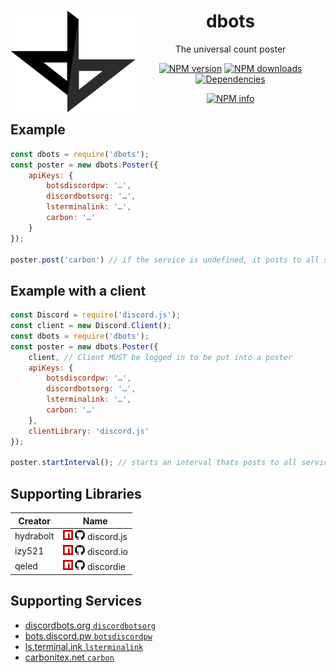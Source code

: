 <div align="center">
  <p>
    <img src="static/logo.png" alt="dbots logo" width="200" align="left" />
  </p>
  <h1>dbots</h1>
  <p>The universal count poster</p>
  <p>
    <a href="https://www.npmjs.com/package/dbots"><img src="https://img.shields.io/npm/v/dbots.svg?maxAge=3600" alt="NPM version" /></a>
    <a href="https://www.npmjs.com/package/dbots"><img src="https://img.shields.io/npm/dt/dbots.svg?maxAge=3600" alt="NPM downloads" /></a>
    <a href="https://david-dm.org/snazzah/dbots.js"><img src="https://img.shields.io/david/snazzah/dbots.js.svg?maxAge=3600" alt="Dependencies" /></a>
  </p>
  <p>
    <a href="https://nodei.co/npm/dbots/"><img src="https://nodei.co/npm/dbots.png" alt="NPM info" /></a>
  </p>
</div>

## Example
```js
const dbots = require('dbots');
const poster = new dbots.Poster({
    apiKeys: {
        botsdiscordpw: '…',
        discordbotsorg: '…',
        lsterminalink: '…',
        carbon: '…'
    }
});

poster.post('carbon') // if the service is undefined, it posts to all services provided with a key
```

## Example with a client
```js
const Discord = require('discord.js');
const client = new Discord.Client();
const dbots = require('dbots');
const poster = new dbots.Poster({
    client, // Client MUST be logged in to be put into a poster
    apiKeys: {
        botsdiscordpw: '…',
        discordbotsorg: '…',
        lsterminalink: '…',
        carbon: '…'
    },
    clientLibrary: 'discord.js'
});

poster.startInterval(); // starts an interval thats posts to all services every 30 minutes
```

## Supporting Libraries
Creator     | Name
----------- | -----
hydrabolt   | [![npm](static/npm.png)](https://npmjs.com/discord.js) [![GitHub](static/github.png)](https://github.com/hydrabolt/discord.js) discord.js
izy521      | [![npm](static/npm.png)](https://npmjs.com/discord.io) [![GitHub](static/github.png)](https://github.com/izy521/discord.io) discord.io
qeled       | [![npm](static/npm.png)](https://npmjs.com/discordie) [![GitHub](static/github.png)](https://github.com/qeled/discordie) discordie

## Supporting Services
 - [discordbots.org `discordbotsorg`](https://discordbots.org)
 - [bots.discord.pw `botsdiscordpw`](https://bots.discord.pw)
 - [ls.terminal.ink `lsterminalink`](https://ls.terminal.ink)
 - [carbonitex.net `carbon`](http://carbonitex.net/discord/bots)